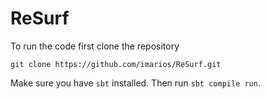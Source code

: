 ReSurf
======

To run the code first clone the repository
```git
git clone https://github.com/imarios/ReSurf.git
```

Make sure you have `sbt` installed. Then run `sbt compile run`.
